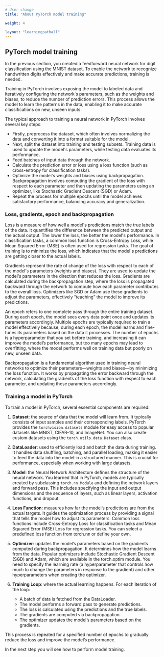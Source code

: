 ```yaml
---
# User change
title: "About PyTorch model training"

weight: 4

layout: "learningpathall"
---
```


## PyTorch model training

In the previous section, you created a feedforward neural network for digit classification using the MNIST dataset. To enable the network to recognize handwritten digits effectively and make accurate predictions, training is needed. 

Training in PyTorch involves exposing the model to labeled data and iteratively configuring the network's parameters, such as the weights and biases, to reduce the number of prediction errors. This process allows the model to learn the patterns in the data, enabling it to make accurate classifications on new, unseen inputs.

The typical approach to training a neural network in PyTorch involves several key steps: 

* Firstly, preprocess the dataset, which often involves normalizing the data and converting it into a format suitable for the model.
* Next, split the dataset into training and testing subsets. Training data is used to update the model's parameters, while testing data evaluates its performance.
* Feed batches of input data through the network.
* Calculate the prediction error or loss using a loss function (such as cross-entropy for classification tasks).
* Optimize the model's weights and biases using backpropagation. Backpropagation involves computing the gradient of the loss with respect to each parameter and then updating the parameters using an optimizer, like Stochastic Gradient Descent (SGD) or Adam.
* Repeat the process for multiple epochs until the model achieves satisfactory performance, balancing accuracy and generalization.

### Loss, gradients, epoch and backpropagation

Loss is a measure of how well a model's predictions match the true labels of the data. It quantifies the difference between the predicted output and the actual output. The lower the loss, the better the model's performance. In classification tasks, a common loss function is Cross-Entropy Loss, while Mean Squared Error (MSE) is often used for regression tasks. The goal of training is to minimize the loss, which indicates that the model's predictions are getting closer to the actual labels.

Gradients represent the rate of change of the loss with respect to each of the model's parameters (weights and biases). They are used to update the model's parameters in the direction that reduces the loss. Gradients are calculated during the backpropagation step, where the loss is propagated backward through the network to compute how each parameter contributes to the overall loss. Optimizers like SGD or Adam use these gradients to adjust the parameters, effectively “teaching” the model to improve its predictions.

An epoch refers to one complete pass through the entire training dataset. During each epoch, the model sees every data point once and updates its parameters accordingly. Multiple epochs are typically required to train a model effectively because, during each epoch, the model learns and fine-tunes its parameters based on the data it processes. The number of epochs is a hyperparameter that you set before training, and increasing it can improve the model’s performance, but too many epochs may lead to overfitting, where the model performs well on training data but poorly on new, unseen data.

Backpropagation is a fundamental algorithm used in training neural networks to optimize their parameters—weights and biases—by minimizing the loss function. It works by propagating the error backward through the network, calculating the gradients of the loss function with respect to each parameter, and updating these parameters accordingly.

### Training a model in PyTorch

To train a model in PyTorch, several essential components are required:

1. **Dataset**: the source of data that the model will learn from. It typically consists of input samples and their corresponding labels. PyTorch provides the `torchvision.datasets` module for easy access to popular datasets like MNIST, CIFAR-10, and ImageNet. You can also create custom datasets using the `torch.utils.data.Dataset` class.

2. **DataLoader**: used to efficiently load and batch the data during training. It handles data shuffling, batching, and parallel loading, making it easier to feed the data into the model in a structured manner. This is crucial for performance, especially when working with large datasets.

3. **Model**: the Neural Network Architecture defines the structure of the neural network. You learned that in PyTorch, models are typically created by subclassing `torch.nn.Module` and defining the network layers and forward pass. This includes specifying the input and output dimensions and the sequence of layers, such as linear layers, activation functions, and dropout.

4. **Loss Function**: measures how far the model’s predictions are from the actual targets. It guides the optimization process by providing a signal that tells the model how to adjust its parameters. Common loss functions include Cross-Entropy Loss for classification tasks and Mean Squared Error (MSE) Loss for regression tasks. You can select a predefined loss function from torch.nn or define your own.

5. **Optimizer**: updates the model’s parameters based on the gradients computed during backpropagation. It determines how the model learns from the data. Popular optimizers include Stochastic Gradient Descent (SGD) and Adam, which are available in the torch.optim module. You need to specify the learning rate (a hyperparameter that controls how much to change the parameters in response to the gradient) and other hyperparameters when creating the optimizer.

6. **Training Loop**: where the actual learning happens. For each iteration of the loop:
    * A batch of data is fetched from the DataLoader.
    * The model performs a forward pass to generate predictions.
    * The loss is calculated using the predictions and the true labels.
    * The gradients are computed via backpropagation.
    * The optimizer updates the model’s parameters based on the gradients.

This process is repeated for a specified number of epochs to gradually reduce the loss and improve the model’s performance.

In the next step you will see how to perform model training.

